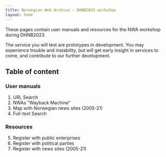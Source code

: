 ```yaml
---
title: Norwegian Web Archive - DHNB2023 workshop
layout: home
---
```


These pages contain user manuals and resources for the NWA workshop during DHNB2023.

The service you will test are prototypes in development. You may experience trouble and instability, but will get early insight in services to come, and contribute to our further development.

## Table of content

### User manuals
1. URL Search
2. NWAs "Wayback Machine"
3. Map with Norwegian news sites (2005-21)
4. Full-text Search

### Resources
5. Register with public enterprises
6. Register with political parties
7. Register with news sites (2005-21)
